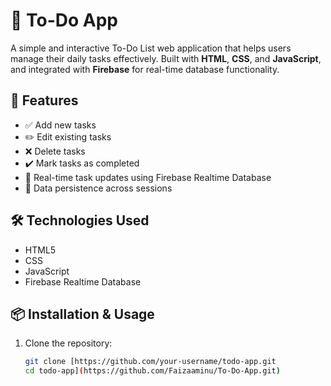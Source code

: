 # 📝 To-Do App

A simple and interactive To-Do List web application that helps users manage their daily tasks effectively. Built with **HTML**, **CSS**, and **JavaScript**, and integrated with **Firebase** for real-time database functionality.

## 🚀 Features

- ✅ Add new tasks
- ✏️ Edit existing tasks
- ❌ Delete tasks
- ✔️ Mark tasks as completed
- 🔁 Real-time task updates using Firebase Realtime Database
- 💾 Data persistence across sessions

## 🛠️ Technologies Used

- HTML5
- CSS
- JavaScript 
- Firebase Realtime Database

## 📦 Installation & Usage

1. Clone the repository:
   ```bash
   git clone [https://github.com/your-username/todo-app.git
   cd todo-app](https://github.com/Faizaaminu/To-Do-App.git)
